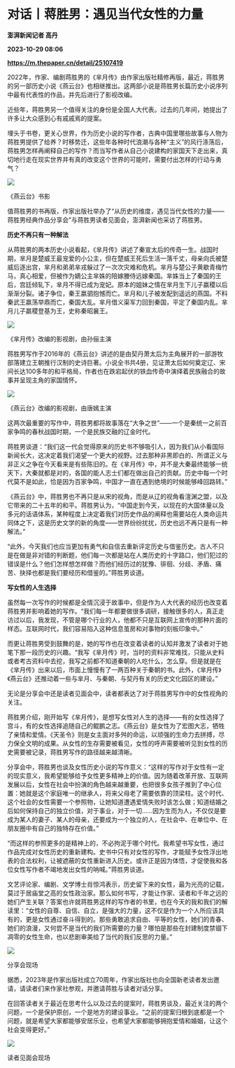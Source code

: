 # 对话丨蒋胜男：遇见当代女性的力量
**澎湃新闻记者 高丹**

**2023-10-29 08:06**

**https://m.thepaper.cn/detail/25107419**

2022年，作家、编剧蒋胜男的《芈月传》由作家出版社精修再版，最近，蒋胜男的另一部历史小说《燕云台》也相继推出。这两部小说是蒋胜男长篇历史小说序列中最有代表性的作品，并先后进行了影视改编。

近些年，蒋胜男另一个值得关注的身份是全国人大代表。过去的几年间，她提出了许多让大众感到心有戚戚焉的提案。

埋头于书卷，更关心世界，作为历史小说的写作者，古典中国里哪些故事与人物为蒋胜男提供了给养？时移势迁，这些年各种时代浪潮与各种“主义”的风行涤荡后，蒋胜男怎样再阐释自己的写作？而当写作者从自己小说建构的家国天下走出来，真切地行走在现实世界并有真的改变这个世界的可能时，需要付出怎样的行动与勇气？

![](https://imagecloud.thepaper.cn/thepaper/image/276/130/223.jpeg)

《燕云台》书影

值蒋胜男的书再版，作家出版社举办了“从历史的维度，遇见当代女性的力量——蒋胜男经典作品分享会”与蒋胜男读者见面会，澎湃新闻也采访了蒋胜男。

**历史不再只有一种解法**

从蒋胜男的两本历史小说看起，《芈月传》讲述了秦宣太后的传奇一生。战国时期，芈月是楚威王最宠爱的小公主，但在楚威王死后生活一落千丈，母亲向氏被楚威后逐出宫，芈月和弟弟芈戎躲过了一次次灾难和危机。芈月与楚公子黄歇青梅竹马，真心相爱，但被作为嫡公主芈姝的陪嫁媵侍远嫁秦国。芈姝当上了秦国的王后，宫廷倾轧下，芈月不得已成为宠妃。原本的姐妹之情在芈月生下儿子嬴稷以后渐渐分裂。诸子争位，秦王嬴驷抱憾而亡。芈月和儿子被发配到遥远的燕国。不料秦武王嬴荡举鼎而亡，秦国大乱。芈月借义渠军力回到秦国，平定了秦国内乱。芈月儿子嬴稷登基为王，史称秦昭襄王。

![](https://imagecloud.thepaper.cn/thepaper/image/276/130/219.jpg)

《芈月传》改编的影视剧，由孙俪主演

蒋胜男写作于2016年的《燕云台》讲述的是由契丹萧太后为主角展开的一部游牧部落建立王朝推行汉制的史诗巨著。小说全书共4册，见证萧太后如何奠定辽、宋间长达100多年的和平格局，作者也在跌宕起伏的铁血传奇中演绎着民族融合的故事并呈现主角的家国情怀。

![](https://imagecloud.thepaper.cn/thepaper/image/276/130/220.jpg)

《燕云台》改编的影视剧，由唐嫣主演

这两次最重要的写作中，蒋胜男都将故事落在“大争之世”——一个是秦统一之前百家争鸣的春秋战国时期，一个是民族交融的辽金时代。

蒋胜男谈道：“我们这一代会觉得原来的历史书不够吸引人，因为我们从小看国际新闻长大，这决定着我们渴望一个更大的视野。过去那种非黑即白的、所谓正义与非正义之争在今天看来是有些陈旧的。在《芈月传》中，并不是大秦最终能够一统天下，大秦就都是对的，各国的能人志士们都在做出自己的贡献。历史中每一个时代莫不是如此，恰是因为百家争鸣，中国才一直在遇到绝境的时候能够峰回路转。”

《燕云台》中，蒋胜男也不再只是从宋的视角，而是从辽的视角看澶渊之盟，以及它带来的二十五年的和平。蒋胜男认为，“中国走到今天，以现在的大国体量以及多元的话语体系，某种程度上决定着我们对历史作品的阐释也需要站在人类命运共同体之下，这是历史文学的新的角度——世界纷纷扰扰，历史也远不再只是有一种解法。”

“此外，今天我们也应当更加有勇气和自信去重新评定历史与借鉴历史。古人不只是在做是非对错的判断题，他们每一次都是站在人类历史的十字路口，他们犯过的错误是什么？他们怎样想怎样做？而他们经历过的犹豫、徘徊、分歧、矛盾、痛苦、抉择也都是我们要经历和借鉴的。”蒋胜男谈道。

**写女性的人生选择**

虽然每一次写作的时候都是全情沉浸于故事中，但是作为人大代表的经历也改变着蒋胜男并影响着她的写作。“我们每一年都要做很多调研，接触很多的人，真正走访过以后，我发现，不管是哪个行业的人，他都不只是互联网上宣传的那种片面的样态。互联网时代，我们容易陷入这种信息茧房和对事物的刻板印象中。”

而更让蒋胜男受到鼓舞的是，她的写作也在改变着读者的认知并激发了读者对于她笔下那一段历史的兴趣。“我写《芈月传》时，当时的资料非常难找，只能从史料或者考古资料中去挖，我写之前都不知道秦朝的人吃什么，怎么穿。但是就是在《芈月传》出来以后，市面上慢慢有了一两百种关于秦朝的书。此外，《芈月传》《燕云台》还推动着一些与芈月、与秦朝、与契丹有关的历史文化园区的建设。”

无论是分享会中还是读者见面会中，读者都表达了对于蒋胜男写作中的女性视角的关注。

蒋胜男介绍，刚开始写《芈月传》，是想写女性对人生的选择——有的女性选择了宫斗，有的女性选择追随自己的鲲鹏之志。《燕云台》是女性为了宏图大志，牺牲了亲情和爱情。《天圣令》则是女主面对多舛的命运，以顽强的生命力去拼搏，尽力保全文明的成果。从女性的生存需要被看见，女性的呼声需要被听见到女性的历史需要被记录，蒋胜男写作的路径越来越清晰。

分享会中，蒋胜男也谈及女性历史小说的写作意义：“这样的写作对于女性有一定的现实意义，我希望能够给予女性更多精神上的价值。因为随着改革开放、互联网发展以后，女性在社会中扮演的角色越来越重要，也把很多女孩子推到了中心位置：她就是这个家庭唯一的继承人，将来父母老了需要依靠的顶梁柱。这个时代、这个社会的女性需要一个参照物，让她知道遭遇爱情失败时该怎么做；知道结婚之后如何保持自己的独立价值，对于事业，对于一切……因为生而为人，不仅仅是要成为某人的妻子、某人的母亲，还要成为一个独立的人，在社会中、在单位中、在朋友圈中有自己的独特存在价值。”

“而这样的参照更多的是精神上的，不必拘泥于哪个时代。我希望书写女性，通过作品完成对女性历史的重新建构。史书中只有对女性的写作，才能赋予女性浮出地表的合法权利，让被遮蔽的女性重新进入历史。或许正是因为体悟，才促使我和各位女性写作者不竭地发出女性的呐喊。”蒋胜男谈道。

文艺评论家、编剧、文学博士肖惊鸿表示，历史留下来的女性，最为光亮的记载，莫过于居庙堂之高的女性政治家。那么如何书写，才能让作家、读者和千年之远的她们产生关联？答案也许就蒋胜男这样的写作者的书里，也在今天的我和我们的解读里：“女性的自尊、自信、自立，是强大的力量，这不仅是作为一个人所应该具有的，更是女性通过奋斗得到的。那些勇敢追求自由、平等的女性，她们的青春、她们的浪漫，又何尝不是当代的我们所需要的力量？哪怕是那些在封建制度禁锢下凋零的女性生命，也以悲剧审美给了当代的我们反思的力量。”

![](https://imagecloud.thepaper.cn/thepaper/image/276/130/221.jpeg)

分享会现场

据悉，2023年是作家出版社成立70周年，作家出版社也向全国新老读者发出邀请，请读者们来作家社参观，并邀请蒋胜与读者对话分享。

在回答读者关于最近在思考什么以及过去的提案时，蒋胜男谈及，最近关注的两个问题，一个是保护原创，一个是地方的建设事业。“之前的提案归根到底都是一个问题，就是希望大家都能够安居乐业，也希望大家都能够拥抱爱情和婚姻，让这个社会变得更好。”

![](https://imagecloud.thepaper.cn/thepaper/image/276/130/222.jpg)

读者见面会现场